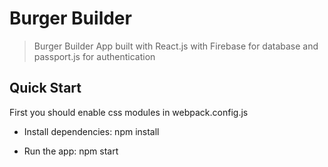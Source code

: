 # Burger Builder
> Burger Builder App built with React.js with Firebase for database and passport.js for authentication

## Quick Start
First you should enable css modules in webpack.config.js 
  * Install dependencies:
    npm install
  
  * Run the app:
    npm start
